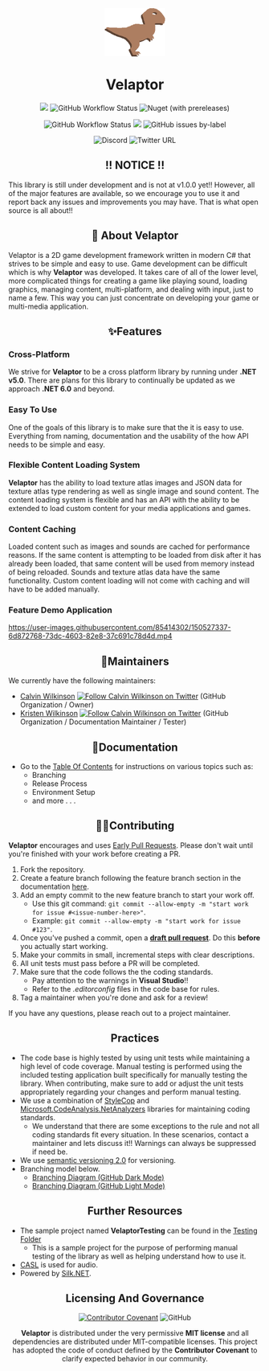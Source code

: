 <div align="center">
    <a href="#"><img align="center" src="./Documentation/Images/velaptor-logo.png" height="96"></a>
    <br />
  
</div>

<h1 style="border:0;font-weight:bold" align="center">Velaptor</h1>

<div align="center">

![](https://img.shields.io/github/workflow/status/KinsonDigital/Velaptor/%F0%9F%9A%80Production%20Release?label=Production%20Release%20%F0%9F%9A%80&logo=GitHub&style=flat)
![GitHub Workflow Status](https://img.shields.io/github/workflow/status/kinsondigital/velaptor/%F0%9F%9A%80Preview%20Release?color=%23238636&label=Preview%20Release%20%F0%9F%9A%80&logo=github)
![Nuget (with prereleases)](https://img.shields.io/nuget/vpre/kinsondigital.velaptor?label=Latest%20Release&logo=nuget)
</div>

<div align="center">

![GitHub Workflow Status](https://img.shields.io/github/workflow/status/kinsondigital/velaptor/%E2%9C%94Unit%20Testing%20Status%20Check?color=%23238636&label=Unit%20Tests)
![](https://img.shields.io/codecov/c/github/KinsonDigital/Velaptor/master?label=Code%20Coverage&logo=CodeCov&style=flat)
![GitHub issues by-label](https://img.shields.io/github/issues/kinsondigital/velaptor/good%20first%20issue?color=%23238636&label=Good%20First%20Issues)
</div>

<div align="center">

![Discord](https://img.shields.io/discord/481597721199902720?color=%23575CCB&label=discord&logo=discord&logoColor=white)
![Twitter URL](https://img.shields.io/twitter/url?color=%235c5c5c&label=Follow%20%40KDCoder&logo=twitter&url=https%3A%2F%2Ftwitter.com%2FKDCoder)
</div>

<h2 style="font-weight:bold;border:0" align="center" >!! NOTICE !!</h2>

This library is still under development and is not at v1.0.0 yet!!  However, all of the major features are available, so we encourage you to use it and report back any issues and improvements you may have.  That is what open source is all about!!

<h2 style="font-weight:bold;border:0" align="center">📖 About Velaptor</h2>

Velaptor is a 2D game development framework written in modern C# that strives to be simple and easy to use.  Game development can be difficult which is why **Velaptor** was developed.  It takes care of all of the lower level, more complicated things for creating a game like playing sound, loading graphics, managing content, multi-platform, and dealing with input, just to name a few.  This way you can just concentrate on developing your game or multi-media application.

<h2 style="font-weight:bold;border:0" align="center">✨Features</h2>

### **Cross-Platform**
We strive for **Velaptor** to be a cross platform library by running under **.NET v5.0**.  There are plans for this library to continually be updated as we approach **.NET 6.0** and beyond.

### **Easy To Use**
One of the goals of this library is to make sure that the it is easy to use.  Everything from naming, documentation and the usability of the how API needs to be simple and easy.

### **Flexible Content Loading System**
**Velaptor** has the ability to load texture atlas images and JSON data for texture atlas type rendering as well as single image and sound content.  The content loading system is flexible and has an API with the ability to be extended to load custom content for your media applications and games.

### **Content Caching**
Loaded content such as images and sounds are cached for performance reasons.  If the same content is attempting to be loaded from disk after it has already been loaded, that same content will be used from memory instead of being reloaded.  Sounds and texture atlas data have the same functionality.  Custom content loading will not come with caching and will have to be added manually.

### **Feature Demo Application**
https://user-images.githubusercontent.com/85414302/150527337-6d872768-73dc-4603-82e8-37c691c78d4d.mp4

<h2 style="font-weight:bold;border:0" align="center">🔧Maintainers</h2>

We currently have the following maintainers:
- [Calvin Wilkinson](https://twitter.com/KDCoder) [<img src="https://about.twitter.com/etc/designs/about2-twitter/public/img/favicon.ico" alt="Follow Calvin Wilkinson on Twitter" width="16" />](https://twitter.com/KDCoder) (GitHub Organization / Owner)
- [Kristen Wilkinson](https://twitter.com/kswilky) [<img src="https://about.twitter.com/etc/designs/about2-twitter/public/img/favicon.ico" alt="Follow Calvin Wilkinson on Twitter" width="16" />](https://twitter.com/KDCoder) (GitHub Organization / Documentation Maintainer / Tester)

<h2 style="font-weight:bold;border:0" align="center">📄Documentation</h2>

- Go to the [Table Of Contents](./Documentation/TableOfContents.md) for instructions on various topics such as:
  - Branching
  - Release Process
  - Environment Setup
  - and more . . .

<h2 style="font-weight:bold;border:0" align="center">🙏🏼Contributing</h2>

**Velaptor** encourages and uses [Early Pull Requests](https://medium.com/practical-blend/pull-request-first-f6bb667a9b6). Please don't wait until you're finished with your work before creating a PR.

1. Fork the repository.
2. Create a feature branch following the feature branch section in the documentation [here](./Documentation/Branching.md).
3. Add an empty commit to the new feature branch to start your work off.
   * Use this git command: `git commit --allow-empty -m "start work for issue #<issue-number-here>"`.
   * Example: `git commit --allow-empty -m "start work for issue #123"`.
4. Once you've pushed a commit, open a [**draft pull request**](https://github.blog/2019-02-14-introducing-draft-pull-requests/). Do this **before** you actually start working.
5. Make your commits in small, incremental steps with clear descriptions.
6. All unit tests must pass before a PR will be completed.
7. Make sure that the code follows the the coding standards.
   * Pay attention to the warnings in **Visual Studio**!!
   * Refer to the *.editorconfig* files in the code base for rules.
8. Tag a maintainer when you're done and ask for a review!

If you have any questions, please reach out to a project maintainer.

<h2 style="font-weight:bold;border:0" align="center">Practices</h2>

- The code base is highly tested by using unit tests while maintaining a high level of code coverage.  Manual testing is performed using the included testing application built specifically for manually testing the library.  When contributing, make sure to add or adjust the unit tests appropriately regarding your changes and perform manual testing.
- We use a combination of [StyleCop](https://github.com/DotNetAnalyzers/StyleCopAnalyzers) and [Microsoft.CodeAnalysis.NetAnalyzers](https://github.com/dotnet/roslyn-analyzers) libraries for maintaining coding standards.
   - We understand that there are some exceptions to the rule and not all coding standards fit every situation.  In these scenarios, contact a maintainer and lets discuss it!!  Warnings can always be suppressed if need be.
- We use [semantic versioning 2.0](https://semver.org/) for versioning.
- Branching model below.
  - [Branching Diagram (GitHub Dark Mode)](./Documentation/Images/BranchingDiagram-DarkMode.png)
  - [Branching Diagram (GitHub Light Mode)](./Documentation/Images/BranchingDiagram-LightMode.png)

<h2 style="font-weight:bold;border:0" align="center">Further Resources</h2>

- The sample project named **VelaptorTesting** can be found in the [Testing Folder](https://github.com/KinsonDigital/Velaptor/tree/preview/master/Testing/VelaptorTesting)
  - This is a sample project for the purpose of performing manual testing of the library as well as helping understand how to use it.
- [CASL](https://github.com/KinsonDigital/CASL) is used for audio.
- Powered by [Silk.NET](https://github.com/dotnet/Silk.NET).

<h2 style="font-weight:bold;border:0" align="center">Licensing And Governance</h2>

<div align="center">

[![Contributor Covenant](https://img.shields.io/badge/Contributor%20Covenant-2.0-4baaaa.svg?style=flat)](code_of_conduct.md)
![GitHub](https://img.shields.io/github/license/kinsondigital/velaptor)
</dic>

**Velaptor** is distributed under the very permissive **MIT license** and all dependencies are distributed under MIT-compatible licenses.
This project has adopted the code of conduct defined by the **Contributor Covenant** to clarify expected behavior in our community.
